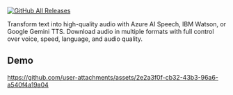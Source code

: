 [![GitHub All Releases](https://img.shields.io/github/downloads/exyezed/audiotts-pro/total?style=for-the-badge)](https://github.com/exyezed/audiotts-pro/releases)

Transform text into high-quality audio with Azure AI Speech, IBM Watson, or Google Gemini TTS. Download audio in multiple formats with full control over voice, speed, language, and audio quality.

## Demo

https://github.com/user-attachments/assets/2e2a3f0f-cb32-43b3-96a6-a540f4a19a04

